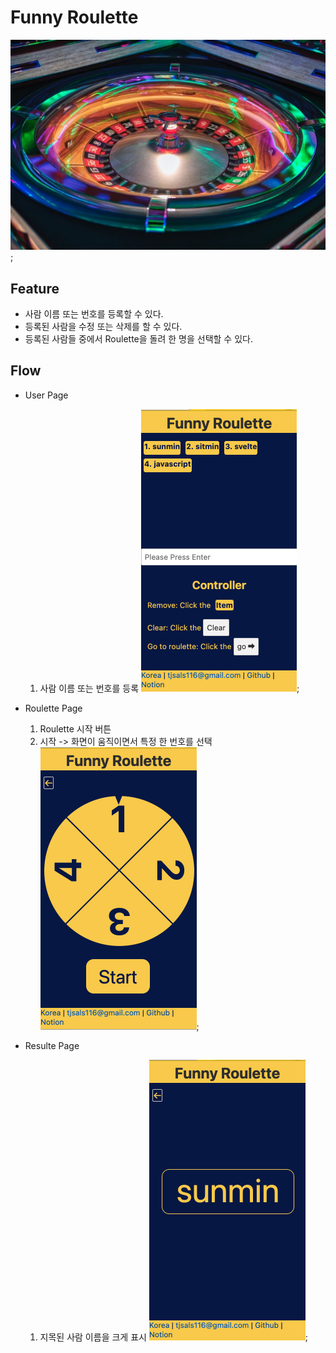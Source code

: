 # Funny Roulette
![Roulette](https://raw.githubusercontent.com/gitsunmin/Funny-Roulette/main/public/images/roulette-summary.jpg "이렇게 돌려보세요");
## Feature
- 사람 이름 또는 번호를 등록할 수 있다.
- 등록된 사람을 수정 또는 삭제를 할 수 있다.
- 등록된 사람들 중에서 Roulette을 돌려 한 명을 선택할 수 있다.
## Flow
- User Page
    1. 사람 이름 또는 번호를 등록
![Roulette](https://raw.githubusercontent.com/gitsunmin/Funny-Roulette/main/public/images/sample/userPage.png "이름을 등록해주세요.");

- Roulette Page
    1. Roulette 시작 버튼
    2. 시작 -> 화면이 움직이면서 특정 한 번호를 선택
![Roulette](https://raw.githubusercontent.com/gitsunmin/Funny-Roulette/main/public/images/sample/roulettePage.png "룰렛을 돌릴 수 있습니다.");

- Resulte Page
    1. 지목된 사람 이름을 크게 표시
![Roulette](https://raw.githubusercontent.com/gitsunmin/Funny-Roulette/main/public/images/sample/resultePage.png "한 명을 선택할 수 있습니다.");
